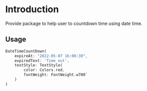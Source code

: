 # Introduction
Provide package to help user to countdown time using date time.

## Usage
```dart
DateTimeCountDown(
    expireAt: "2022-05-07 16:00:30", 
    expiredText: 'Time out', 
    textStyle: TextStyle(
        color: Colors.red, 
        fontWeight: FontWeight.w700`
    )
)
```